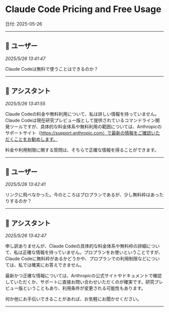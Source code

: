 # Claude Code Pricing and Free Usage

日付: 2025-05-26

---

## 👤 ユーザー
*2025/5/26 13:41:47*

Claude Codeは無料で使うことはできるのか？

---

## 🤖 アシスタント
*2025/5/26 13:41:55*

Claude Codeの料金や無料利用について、私は詳しい情報を持っていません。Claude Codeは現在研究プレビュー版として提供されているコマンドライン開発ツールですが、具体的な料金体系や無料利用の範囲については、Anthropicのサポートサイト（https://support.anthropic.com）で最新の情報をご確認いただくことをお勧めします。

料金や利用制限に関する質問は、そちらで正確な情報を得ることができます。

---

## 👤 ユーザー
*2025/5/26 13:42:41*

リンクに飛べなかった。今のところはプロプランであるが、少し無料枠はあったりするのか？

---

## 🤖 アシスタント
*2025/5/26 13:42:47*

申し訳ありませんが、Claude Codeの具体的な料金体系や無料枠の詳細について、私は正確な情報を持っていません。プロプランをお使いということですが、Claude Codeに無料枠があるかどうかや、プロプランでの利用制限などについては、私では確実にお答えできません。

最新かつ正確な情報については、Anthropicの公式サイトやドキュメントで確認していただくか、サポートに直接お問い合わせいただくのが確実です。研究プレビュー版ということもあり、利用条件が変更される可能性もあります。

何か他にお手伝いできることがあれば、お気軽にお聞かせください。

---
